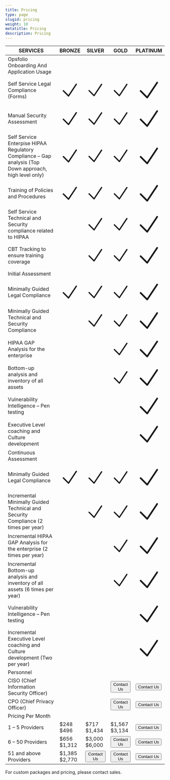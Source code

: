 ```yaml
---
title: Pricing
type: page
slugid: pricing
weight: 10
metatitle: Pricing
description: Pricing
---
```

<div class="relative overflow-x-auto">
<table class="table-auto w-full divide-y divide-gray-300 table-space">
  <thead>
    <tr class="divide-x divide-gray-200 bg-slate-50">
      <th>SERVICES</th>
      <th>BRONZE</th>
      <th class="bg-amber-100">SILVER</th>
      <th>GOLD   </th>
      <th>PLATINUM</th>
    </tr>
  </thead>
  <tbody class="divide-y divide-gray-200 bg-white">
    <tr class="divide-x divide-gray-200 bg-gray-300">
      <td class="font-bold px-5 py-3">Opsfolio Onboarding And Application Usage</td>
      <td class="px-5 py-3"></td>
      <td class="px-5 py-3"></td>
      <td class="px-5 py-3"></td>
      <td class="px-5 py-3"></td>      
    </tr>
    <tr class="divide-x divide-gray-200  bg-slate-50">
      <td class="font-semibold">Self Service Legal Compliance (Forms)</td>
      <td>
      <div class="text-amber-600  flex justify-center items-center">
        <svg xmlns="http://www.w3.org/2000/svg" viewBox="0 0 24 24" fill="currentColor" class="w-4 h-4"><path fill-rule="evenodd" d="M19.916 4.626a.75.75 0 01.208 1.04l-9 13.5a.75.75 0 01-1.154.114l-6-6a.75.75 0 011.06-1.06l5.353 5.353 8.493-12.739a.75.75 0 011.04-.208z" clip-rule="evenodd" /></svg>
      </div>
      </td>
      <td class="bg-amber-100">
      <div class="text-amber-600 flex justify-center items-center">
        <svg xmlns="http://www.w3.org/2000/svg" viewBox="0 0 24 24" fill="currentColor" class="w-4 h-4"><path fill-rule="evenodd" d="M19.916 4.626a.75.75 0 01.208 1.04l-9 13.5a.75.75 0 01-1.154.114l-6-6a.75.75 0 011.06-1.06l5.353 5.353 8.493-12.739a.75.75 0 011.04-.208z" clip-rule="evenodd" /></svg>
      </div>
      </td>
      <td>
      <div class="text-amber-600 flex justify-center items-center">
        <svg xmlns="http://www.w3.org/2000/svg" viewBox="0 0 24 24" fill="currentColor" class="w-4 h-4"><path fill-rule="evenodd" d="M19.916 4.626a.75.75 0 01.208 1.04l-9 13.5a.75.75 0 01-1.154.114l-6-6a.75.75 0 011.06-1.06l5.353 5.353 8.493-12.739a.75.75 0 011.04-.208z" clip-rule="evenodd" /></svg>
      </div>
      </td>
      <td>
      <div class="text-amber-600 flex justify-center items-center">
        <svg xmlns="http://www.w3.org/2000/svg" viewBox="0 0 24 24" fill="currentColor" class="w-4 h-4"><path fill-rule="evenodd" d="M19.916 4.626a.75.75 0 01.208 1.04l-9 13.5a.75.75 0 01-1.154.114l-6-6a.75.75 0 011.06-1.06l5.353 5.353 8.493-12.739a.75.75 0 011.04-.208z" clip-rule="evenodd" /></svg>
      </div>
      </td>
    </tr>
    <tr class="divide-x divide-gray-200  bg-slate-50">
      <td class="font-semibold">Manual Security Assessment</td>
      <td>
        <div class="text-amber-600 flex justify-center items-center">
            <svg xmlns="http://www.w3.org/2000/svg" viewBox="0 0 24 24" fill="currentColor" class="w-4 h-4"><path fill-rule="evenodd" d="M19.916 4.626a.75.75 0 01.208 1.04l-9 13.5a.75.75 0 01-1.154.114l-6-6a.75.75 0 011.06-1.06l5.353 5.353 8.493-12.739a.75.75 0 011.04-.208z" clip-rule="evenodd" /></svg>
      </div>
      </td>
      <td class="bg-amber-100">
      <div class="text-amber-600  flex justify-center items-center">
        <svg xmlns="http://www.w3.org/2000/svg" viewBox="0 0 24 24" fill="currentColor" class="w-4 h-4"><path fill-rule="evenodd" d="M19.916 4.626a.75.75 0 01.208 1.04l-9 13.5a.75.75 0 01-1.154.114l-6-6a.75.75 0 011.06-1.06l5.353 5.353 8.493-12.739a.75.75 0 011.04-.208z" clip-rule="evenodd" /></svg>
      </div>
      </td>
      <td>
      <div class="text-amber-600  flex justify-center items-center">
        <svg xmlns="http://www.w3.org/2000/svg" viewBox="0 0 24 24" fill="currentColor" class="w-4 h-4"><path fill-rule="evenodd" d="M19.916 4.626a.75.75 0 01.208 1.04l-9 13.5a.75.75 0 01-1.154.114l-6-6a.75.75 0 011.06-1.06l5.353 5.353 8.493-12.739a.75.75 0 011.04-.208z" clip-rule="evenodd" /></svg>
      </div>
      </td>
      <td>
      <div class="text-amber-600  flex justify-center items-center">
        <svg xmlns="http://www.w3.org/2000/svg" viewBox="0 0 24 24" fill="currentColor" class="w-4 h-4"><path fill-rule="evenodd" d="M19.916 4.626a.75.75 0 01.208 1.04l-9 13.5a.75.75 0 01-1.154.114l-6-6a.75.75 0 011.06-1.06l5.353 5.353 8.493-12.739a.75.75 0 011.04-.208z" clip-rule="evenodd" /></svg>
      </div>
      </td>
    </tr>
    <tr class="divide-x divide-gray-200  bg-slate-50">
        <td class="font-semibold">Self Service Enterpise HIPAA Regulatory Compliance – Gap analysis (Top Down approach, high level only)</td>
        <td>
        <div class="text-amber-600 flex justify-center items-center">
            <svg xmlns="http://www.w3.org/2000/svg" viewBox="0 0 24 24" fill="currentColor" class="w-4 h-4"><path fill-rule="evenodd" d="M19.916 4.626a.75.75 0 01.208 1.04l-9 13.5a.75.75 0 01-1.154.114l-6-6a.75.75 0 011.06-1.06l5.353 5.353 8.493-12.739a.75.75 0 011.04-.208z" clip-rule="evenodd" /></svg>
        </div>
        </td>
        <td class="bg-amber-100">
        <div class="text-amber-600  flex justify-center items-center">
        <svg xmlns="http://www.w3.org/2000/svg" viewBox="0 0 24 24" fill="currentColor" class="w-4 h-4"><path fill-rule="evenodd" d="M19.916 4.626a.75.75 0 01.208 1.04l-9 13.5a.75.75 0 01-1.154.114l-6-6a.75.75 0 011.06-1.06l5.353 5.353 8.493-12.739a.75.75 0 011.04-.208z" clip-rule="evenodd" /></svg>
        </div>
        </td>
        <td>
        <div class="text-amber-600  flex justify-center items-center">
        <svg xmlns="http://www.w3.org/2000/svg" viewBox="0 0 24 24" fill="currentColor" class="w-4 h-4"><path fill-rule="evenodd" d="M19.916 4.626a.75.75 0 01.208 1.04l-9 13.5a.75.75 0 01-1.154.114l-6-6a.75.75 0 011.06-1.06l5.353 5.353 8.493-12.739a.75.75 0 011.04-.208z" clip-rule="evenodd" /></svg>
        </div>
        </td>
        <td>
        <div class="text-amber-600  flex justify-center items-center">
        <svg xmlns="http://www.w3.org/2000/svg" viewBox="0 0 24 24" fill="currentColor" class="w-4 h-4"><path fill-rule="evenodd" d="M19.916 4.626a.75.75 0 01.208 1.04l-9 13.5a.75.75 0 01-1.154.114l-6-6a.75.75 0 011.06-1.06l5.353 5.353 8.493-12.739a.75.75 0 011.04-.208z" clip-rule="evenodd" /></svg>
        </div>
        </td>
    </tr>
    <tr  class="divide-x divide-gray-200  bg-slate-50">
        <td class="font-semibold">Training of Policies and Procedures</td>
        <td>
        <div class="text-amber-600 flex justify-center items-center">
            <svg xmlns="http://www.w3.org/2000/svg" viewBox="0 0 24 24" fill="currentColor" class="w-4 h-4"><path fill-rule="evenodd" d="M19.916 4.626a.75.75 0 01.208 1.04l-9 13.5a.75.75 0 01-1.154.114l-6-6a.75.75 0 011.06-1.06l5.353 5.353 8.493-12.739a.75.75 0 011.04-.208z" clip-rule="evenodd" /></svg>
        </div>
        </td>
        <td class="bg-amber-100">
        <div class="text-amber-600  flex justify-center items-center">
        <svg xmlns="http://www.w3.org/2000/svg" viewBox="0 0 24 24" fill="currentColor" class="w-4 h-4"><path fill-rule="evenodd" d="M19.916 4.626a.75.75 0 01.208 1.04l-9 13.5a.75.75 0 01-1.154.114l-6-6a.75.75 0 011.06-1.06l5.353 5.353 8.493-12.739a.75.75 0 011.04-.208z" clip-rule="evenodd" /></svg>
      </div>
        </td>
        <td>
        <div class="text-amber-600  flex justify-center items-center">
        <svg xmlns="http://www.w3.org/2000/svg" viewBox="0 0 24 24" fill="currentColor" class="w-4 h-4"><path fill-rule="evenodd" d="M19.916 4.626a.75.75 0 01.208 1.04l-9 13.5a.75.75 0 01-1.154.114l-6-6a.75.75 0 011.06-1.06l5.353 5.353 8.493-12.739a.75.75 0 011.04-.208z" clip-rule="evenodd" /></svg>
      </div>
        </td>
        <td>
        <div class="text-amber-600  flex justify-center items-center">
        <svg xmlns="http://www.w3.org/2000/svg" viewBox="0 0 24 24" fill="currentColor" class="w-4 h-4"><path fill-rule="evenodd" d="M19.916 4.626a.75.75 0 01.208 1.04l-9 13.5a.75.75 0 01-1.154.114l-6-6a.75.75 0 011.06-1.06l5.353 5.353 8.493-12.739a.75.75 0 011.04-.208z" clip-rule="evenodd" /></svg>
      </div>
        </td>
    </tr>
    <tr  class="divide-x divide-gray-200  bg-slate-50">
        <td class="font-semibold">Self Service Technical and Security compliance related to HIPAA</td>
        <td></td>
        <td class="bg-amber-100">
        <div class="text-amber-600  flex justify-center items-center">
        <svg xmlns="http://www.w3.org/2000/svg" viewBox="0 0 24 24" fill="currentColor" class="w-4 h-4"><path fill-rule="evenodd" d="M19.916 4.626a.75.75 0 01.208 1.04l-9 13.5a.75.75 0 01-1.154.114l-6-6a.75.75 0 011.06-1.06l5.353 5.353 8.493-12.739a.75.75 0 011.04-.208z" clip-rule="evenodd" /></svg>
      </div>
        </td>
        <td>
        <div class="text-amber-600  flex justify-center items-center">
        <svg xmlns="http://www.w3.org/2000/svg" viewBox="0 0 24 24" fill="currentColor" class="w-4 h-4"><path fill-rule="evenodd" d="M19.916 4.626a.75.75 0 01.208 1.04l-9 13.5a.75.75 0 01-1.154.114l-6-6a.75.75 0 011.06-1.06l5.353 5.353 8.493-12.739a.75.75 0 011.04-.208z" clip-rule="evenodd" /></svg>
      </div>
        </td>
        <td>
        <div class="text-amber-600  flex justify-center items-center">
        <svg xmlns="http://www.w3.org/2000/svg" viewBox="0 0 24 24" fill="currentColor" class="w-4 h-4"><path fill-rule="evenodd" d="M19.916 4.626a.75.75 0 01.208 1.04l-9 13.5a.75.75 0 01-1.154.114l-6-6a.75.75 0 011.06-1.06l5.353 5.353 8.493-12.739a.75.75 0 011.04-.208z" clip-rule="evenodd" /></svg>
      </div>
        </td>
    </tr>
    <tr  class="divide-x divide-gray-200  bg-slate-50">
        <td class="font-semibold">CBT Tracking to ensure training coverage</td>
        <td></td>
        <td class="bg-amber-100">
        <div class="text-amber-600  flex justify-center items-center">
            <svg xmlns="http://www.w3.org/2000/svg" viewBox="0 0 24 24" fill="currentColor" class="w-4 h-4"><path fill-rule="evenodd" d="M19.916 4.626a.75.75 0 01.208 1.04l-9 13.5a.75.75 0 01-1.154.114l-6-6a.75.75 0 011.06-1.06l5.353 5.353 8.493-12.739a.75.75 0 011.04-.208z" clip-rule="evenodd" /></svg>
        </div>
      </td>
        <td>
        <div class="text-amber-600  flex justify-center items-center">
            <svg xmlns="http://www.w3.org/2000/svg" viewBox="0 0 24 24" fill="currentColor" class="w-4 h-4"><path fill-rule="evenodd" d="M19.916 4.626a.75.75 0 01.208 1.04l-9 13.5a.75.75 0 01-1.154.114l-6-6a.75.75 0 011.06-1.06l5.353 5.353 8.493-12.739a.75.75 0 011.04-.208z" clip-rule="evenodd" /></svg>
        </div>
        </td>
        <td>
        <div class="text-amber-600  flex justify-center items-center">
            <svg xmlns="http://www.w3.org/2000/svg" viewBox="0 0 24 24" fill="currentColor" class="w-4 h-4"><path fill-rule="evenodd" d="M19.916 4.626a.75.75 0 01.208 1.04l-9 13.5a.75.75 0 01-1.154.114l-6-6a.75.75 0 011.06-1.06l5.353 5.353 8.493-12.739a.75.75 0 011.04-.208z" clip-rule="evenodd" /></svg>
        </div>
        </td>
    </tr>
    <tr  class="divide-x divide-gray-200 bg-gray-300">
        <td class="font-bold">Initial Assessment</td>
        <td></td>
        <td></td>
        <td></td>
        <td></td>
    </tr>
    <tr  class="divide-x divide-gray-200  bg-slate-50">
        <td class="font-semibold">Minimally Guided Legal Compliance</td>
        <td>
        <div class="text-amber-600  flex justify-center items-center">
            <svg xmlns="http://www.w3.org/2000/svg" viewBox="0 0 24 24" fill="currentColor" class="w-4 h-4"><path fill-rule="evenodd" d="M19.916 4.626a.75.75 0 01.208 1.04l-9 13.5a.75.75 0 01-1.154.114l-6-6a.75.75 0 011.06-1.06l5.353 5.353 8.493-12.739a.75.75 0 011.04-.208z" clip-rule="evenodd" /></svg>
        </div>
        </td>
        <td class="bg-amber-100">
        <div class="text-amber-600  flex justify-center items-center">
            <svg xmlns="http://www.w3.org/2000/svg" viewBox="0 0 24 24" fill="currentColor" class="w-4 h-4"><path fill-rule="evenodd" d="M19.916 4.626a.75.75 0 01.208 1.04l-9 13.5a.75.75 0 01-1.154.114l-6-6a.75.75 0 011.06-1.06l5.353 5.353 8.493-12.739a.75.75 0 011.04-.208z" clip-rule="evenodd" /></svg>
        </div>
        </td>
        <td>
        <div class="text-amber-600  flex justify-center items-center">
            <svg xmlns="http://www.w3.org/2000/svg" viewBox="0 0 24 24" fill="currentColor" class="w-4 h-4"><path fill-rule="evenodd" d="M19.916 4.626a.75.75 0 01.208 1.04l-9 13.5a.75.75 0 01-1.154.114l-6-6a.75.75 0 011.06-1.06l5.353 5.353 8.493-12.739a.75.75 0 011.04-.208z" clip-rule="evenodd" /></svg>
        </div>
        </td>
        <td>
        <div class="text-amber-600  flex justify-center items-center">
         <svg xmlns="http://www.w3.org/2000/svg" viewBox="0 0 24 24" fill="currentColor" class="w-4 h-4"><path fill-rule="evenodd" d="M19.916 4.626a.75.75 0 01.208 1.04l-9 13.5a.75.75 0 01-1.154.114l-6-6a.75.75 0 011.06-1.06l5.353 5.353 8.493-12.739a.75.75 0 011.04-.208z" clip-rule="evenodd" /></svg>
        </div>
      </td>
    </tr>
    <tr  class="divide-x divide-gray-200  bg-slate-50">
        <td class="font-semibold">Minimally Guided Technical and Security Compliance</td>
        <td></td>
        <td class="bg-amber-100">
        <div class="text-amber-600  flex justify-center items-center">
            <svg xmlns="http://www.w3.org/2000/svg" viewBox="0 0 24 24" fill="currentColor" class="w-4 h-4"><path fill-rule="evenodd" d="M19.916 4.626a.75.75 0 01.208 1.04l-9 13.5a.75.75 0 01-1.154.114l-6-6a.75.75 0 011.06-1.06l5.353 5.353 8.493-12.739a.75.75 0 011.04-.208z" clip-rule="evenodd" /></svg>
        </div>
        </td>
        <td>
        <div class="text-amber-600  flex justify-center items-center">
            <svg xmlns="http://www.w3.org/2000/svg" viewBox="0 0 24 24" fill="currentColor" class="w-4 h-4"><path fill-rule="evenodd" d="M19.916 4.626a.75.75 0 01.208 1.04l-9 13.5a.75.75 0 01-1.154.114l-6-6a.75.75 0 011.06-1.06l5.353 5.353 8.493-12.739a.75.75 0 011.04-.208z" clip-rule="evenodd" /></svg>
        </div>
        </td>
        <td>
        <div class="text-amber-600  flex justify-center items-center">
            <svg xmlns="http://www.w3.org/2000/svg" viewBox="0 0 24 24" fill="currentColor" class="w-4 h-4"><path fill-rule="evenodd" d="M19.916 4.626a.75.75 0 01.208 1.04l-9 13.5a.75.75 0 01-1.154.114l-6-6a.75.75 0 011.06-1.06l5.353 5.353 8.493-12.739a.75.75 0 011.04-.208z" clip-rule="evenodd" /></svg>
        </div>
        </td>
    </tr>
    <tr  class="divide-x divide-gray-200  bg-slate-50">
        <td class="font-semibold">HIPAA GAP Analysis for the enterprise</td>
        <td></td>
        <td class="bg-amber-100"></td>
        <td>
        <div class="text-amber-600  flex justify-center items-center">
            <svg xmlns="http://www.w3.org/2000/svg" viewBox="0 0 24 24" fill="currentColor" class="w-4 h-4"><path fill-rule="evenodd" d="M19.916 4.626a.75.75 0 01.208 1.04l-9 13.5a.75.75 0 01-1.154.114l-6-6a.75.75 0 011.06-1.06l5.353 5.353 8.493-12.739a.75.75 0 011.04-.208z" clip-rule="evenodd" /></svg>
        </div>
        </td>
        <td>
        <div class="text-amber-600  flex justify-center items-center">
            <svg xmlns="http://www.w3.org/2000/svg" viewBox="0 0 24 24" fill="currentColor" class="w-4 h-4"><path fill-rule="evenodd" d="M19.916 4.626a.75.75 0 01.208 1.04l-9 13.5a.75.75 0 01-1.154.114l-6-6a.75.75 0 011.06-1.06l5.353 5.353 8.493-12.739a.75.75 0 011.04-.208z" clip-rule="evenodd" /></svg>
        </div>
        </td>
    </tr>
    <tr  class="divide-x divide-gray-200  bg-slate-50">
        <td class="font-semibold">Bottom-up analysis and inventory of all assets</td>
        <td></td>
        <td class="bg-amber-100"></td>
        <td>
        <div class="text-amber-600  flex justify-center items-center">
            <svg xmlns="http://www.w3.org/2000/svg" viewBox="0 0 24 24" fill="currentColor" class="w-4 h-4"><path fill-rule="evenodd" d="M19.916 4.626a.75.75 0 01.208 1.04l-9 13.5a.75.75 0 01-1.154.114l-6-6a.75.75 0 011.06-1.06l5.353 5.353 8.493-12.739a.75.75 0 011.04-.208z" clip-rule="evenodd" /></svg>
        </div>
        </td>
        <td>
        <div class="text-amber-600  flex justify-center items-center">
            <svg xmlns="http://www.w3.org/2000/svg" viewBox="0 0 24 24" fill="currentColor" class="w-4 h-4"><path fill-rule="evenodd" d="M19.916 4.626a.75.75 0 01.208 1.04l-9 13.5a.75.75 0 01-1.154.114l-6-6a.75.75 0 011.06-1.06l5.353 5.353 8.493-12.739a.75.75 0 011.04-.208z" clip-rule="evenodd" /></svg>
        </div>
        </td>
    </tr>
    <tr  class="divide-x divide-gray-200  bg-slate-50">
        <td class="font-semibold">Vulnerability Intelligence – Pen testing</td>
        <td></td>
        <td class="bg-amber-100"></td>
        <td></td>
        <td>
        <div class="text-amber-600  flex justify-center items-center">
            <svg xmlns="http://www.w3.org/2000/svg" viewBox="0 0 24 24" fill="currentColor" class="w-4 h-4"><path fill-rule="evenodd" d="M19.916 4.626a.75.75 0 01.208 1.04l-9 13.5a.75.75 0 01-1.154.114l-6-6a.75.75 0 011.06-1.06l5.353 5.353 8.493-12.739a.75.75 0 011.04-.208z" clip-rule="evenodd" /></svg>
        </div>
        </td>
    </tr>
    <tr  class="divide-x divide-gray-200  bg-slate-50">
        <td class="font-semibold">Executive Level coaching and Culture development</td>
        <td></td>
        <td class="bg-amber-100"></td>
        <td></td>
        <td>
        <div class="text-amber-600  flex justify-center items-center">
            <svg xmlns="http://www.w3.org/2000/svg" viewBox="0 0 24 24" fill="currentColor" class="w-4 h-4"><path fill-rule="evenodd" d="M19.916 4.626a.75.75 0 01.208 1.04l-9 13.5a.75.75 0 01-1.154.114l-6-6a.75.75 0 011.06-1.06l5.353 5.353 8.493-12.739a.75.75 0 011.04-.208z" clip-rule="evenodd" /></svg>
        </div>
        </td>
    </tr>
    <tr  class="divide-x divide-gray-200 bg-gray-300">
        <td class="font-bold">Continuous Assessment</td>
        <td></td>
        <td></td>
        <td></td>
        <td></td>
    </tr>
    <tr  class="divide-x divide-gray-200  bg-slate-50">
        <td class="font-semibold">Minimally Guided Legal Compliance</td>
        <td>
        <div class="text-amber-600  flex justify-center items-center">
            <svg xmlns="http://www.w3.org/2000/svg" viewBox="0 0 24 24" fill="currentColor" class="w-4 h-4"><path fill-rule="evenodd" d="M19.916 4.626a.75.75 0 01.208 1.04l-9 13.5a.75.75 0 01-1.154.114l-6-6a.75.75 0 011.06-1.06l5.353 5.353 8.493-12.739a.75.75 0 011.04-.208z" clip-rule="evenodd" /></svg>
        </div>
        </td>
        <td class="bg-amber-100">
        <div class="text-amber-600  flex justify-center items-center">
            <svg xmlns="http://www.w3.org/2000/svg" viewBox="0 0 24 24" fill="currentColor" class="w-4 h-4"><path fill-rule="evenodd" d="M19.916 4.626a.75.75 0 01.208 1.04l-9 13.5a.75.75 0 01-1.154.114l-6-6a.75.75 0 011.06-1.06l5.353 5.353 8.493-12.739a.75.75 0 011.04-.208z" clip-rule="evenodd" /></svg>
        </div>
        </td>
        <td>
        <div class="text-amber-600  flex justify-center items-center">
            <svg xmlns="http://www.w3.org/2000/svg" viewBox="0 0 24 24" fill="currentColor" class="w-4 h-4"><path fill-rule="evenodd" d="M19.916 4.626a.75.75 0 01.208 1.04l-9 13.5a.75.75 0 01-1.154.114l-6-6a.75.75 0 011.06-1.06l5.353 5.353 8.493-12.739a.75.75 0 011.04-.208z" clip-rule="evenodd" /></svg>
        </div>
        </td>
        <td>
        <div class="text-amber-600  flex justify-center items-center">
            <svg xmlns="http://www.w3.org/2000/svg" viewBox="0 0 24 24" fill="currentColor" class="w-4 h-4"><path fill-rule="evenodd" d="M19.916 4.626a.75.75 0 01.208 1.04l-9 13.5a.75.75 0 01-1.154.114l-6-6a.75.75 0 011.06-1.06l5.353 5.353 8.493-12.739a.75.75 0 011.04-.208z" clip-rule="evenodd" /></svg>
        </div>
        </td>
    </tr>
    <tr  class="divide-x divide-gray-200  bg-slate-50">
        <td class="font-semibold">Incremental Minimally Guided Technical and Security Compliance (2 times per year)</td>
        <td></td>
        <td class="bg-amber-100">
        <div class="text-amber-600  flex justify-center items-center">
            <svg xmlns="http://www.w3.org/2000/svg" viewBox="0 0 24 24" fill="currentColor" class="w-4 h-4"><path fill-rule="evenodd" d="M19.916 4.626a.75.75 0 01.208 1.04l-9 13.5a.75.75 0 01-1.154.114l-6-6a.75.75 0 011.06-1.06l5.353 5.353 8.493-12.739a.75.75 0 011.04-.208z" clip-rule="evenodd" /></svg>
        </div>
        </td>
        <td>
        <div class="text-amber-600  flex justify-center items-center">
            <svg xmlns="http://www.w3.org/2000/svg" viewBox="0 0 24 24" fill="currentColor" class="w-4 h-4"><path fill-rule="evenodd" d="M19.916 4.626a.75.75 0 01.208 1.04l-9 13.5a.75.75 0 01-1.154.114l-6-6a.75.75 0 011.06-1.06l5.353 5.353 8.493-12.739a.75.75 0 011.04-.208z" clip-rule="evenodd" /></svg>
        </div>
        </td>
        <td>
        <div class="text-amber-600  flex justify-center items-center">
            <svg xmlns="http://www.w3.org/2000/svg" viewBox="0 0 24 24" fill="currentColor" class="w-4 h-4"><path fill-rule="evenodd" d="M19.916 4.626a.75.75 0 01.208 1.04l-9 13.5a.75.75 0 01-1.154.114l-6-6a.75.75 0 011.06-1.06l5.353 5.353 8.493-12.739a.75.75 0 011.04-.208z" clip-rule="evenodd" /></svg>
        </div>
        </td>
    </tr>
    <tr  class="divide-x divide-gray-200  bg-slate-50">
        <td class="font-semibold">Incremental HIPAA GAP Analysis for the enterprise (2 times per year)</td>
        <td></td>
        <td class="bg-amber-100"></td>
        <td>
        <div class="text-amber-600  flex justify-center items-center">
            <svg xmlns="http://www.w3.org/2000/svg" viewBox="0 0 24 24" fill="currentColor" class="w-4 h-4"><path fill-rule="evenodd" d="M19.916 4.626a.75.75 0 01.208 1.04l-9 13.5a.75.75 0 01-1.154.114l-6-6a.75.75 0 011.06-1.06l5.353 5.353 8.493-12.739a.75.75 0 011.04-.208z" clip-rule="evenodd" /></svg>
        </div>
        </td>
        <td>
        <div class="text-amber-600  flex justify-center items-center">
            <svg xmlns="http://www.w3.org/2000/svg" viewBox="0 0 24 24" fill="currentColor" class="w-4 h-4"><path fill-rule="evenodd" d="M19.916 4.626a.75.75 0 01.208 1.04l-9 13.5a.75.75 0 01-1.154.114l-6-6a.75.75 0 011.06-1.06l5.353 5.353 8.493-12.739a.75.75 0 011.04-.208z" clip-rule="evenodd" /></svg>
        </div>
        </td>
    </tr>
    <tr  class="divide-x divide-gray-200  bg-slate-50">
        <td class="font-semibold">Incremental Bottom-up analysis and inventory of all assets (6 times per year)</td>
        <td></td>
        <td class="bg-amber-100"></td>
        <td>
        <div class="text-amber-600  flex justify-center items-center">
            <svg xmlns="http://www.w3.org/2000/svg" viewBox="0 0 24 24" fill="currentColor" class="w-4 h-4"><path fill-rule="evenodd" d="M19.916 4.626a.75.75 0 01.208 1.04l-9 13.5a.75.75 0 01-1.154.114l-6-6a.75.75 0 011.06-1.06l5.353 5.353 8.493-12.739a.75.75 0 011.04-.208z" clip-rule="evenodd" /></svg>
        </div>
        </td>
        <td>
        <div class="text-amber-600  flex justify-center items-center">
            <svg xmlns="http://www.w3.org/2000/svg" viewBox="0 0 24 24" fill="currentColor" class="w-4 h-4"><path fill-rule="evenodd" d="M19.916 4.626a.75.75 0 01.208 1.04l-9 13.5a.75.75 0 01-1.154.114l-6-6a.75.75 0 011.06-1.06l5.353 5.353 8.493-12.739a.75.75 0 011.04-.208z" clip-rule="evenodd" /></svg>
        </div>
        </td>
    </tr>
    <tr  class="divide-x divide-gray-200  bg-slate-50">
        <td class="font-semibold">Vulnerability Intelligence – Pen testing</td>
        <td></td>
        <td class="bg-amber-100"></td>
        <td></td>
        <td>
        <div class="text-amber-600  flex justify-center items-center">
            <svg xmlns="http://www.w3.org/2000/svg" viewBox="0 0 24 24" fill="currentColor" class="w-4 h-4"><path fill-rule="evenodd" d="M19.916 4.626a.75.75 0 01.208 1.04l-9 13.5a.75.75 0 01-1.154.114l-6-6a.75.75 0 011.06-1.06l5.353 5.353 8.493-12.739a.75.75 0 011.04-.208z" clip-rule="evenodd" /></svg>
        </div>
        </td>
    </tr>
    <tr  class="divide-x divide-gray-200  bg-slate-50">
        <td class="font-semibold">Incremental Executive Level coaching and Culture development (Two per year)</td>
        <td></td>
        <td class="bg-amber-100"></td>
        <td></td>
        <td>
        <div class="text-amber-600  flex justify-center items-center">
            <svg xmlns="http://www.w3.org/2000/svg" viewBox="0 0 24 24" fill="currentColor" class="w-4 h-4"><path fill-rule="evenodd" d="M19.916 4.626a.75.75 0 01.208 1.04l-9 13.5a.75.75 0 01-1.154.114l-6-6a.75.75 0 011.06-1.06l5.353 5.353 8.493-12.739a.75.75 0 011.04-.208z" clip-rule="evenodd" /></svg>
        </div>
        </td>
    </tr>
    <tr  class="divide-x divide-gray-200 bg-gray-300">
        <td class="font-bold">Personnel</td>
        <td></td>
        <td></td>
        <td></td>
        <td></td>
    </tr>
    <tr  class="divide-x divide-gray-200  bg-slate-50">
        <td class="font-semibold">CISO (Chief Information Security Officer)</td>
        <td></td>
        <td class="bg-amber-100"></td>
        <td>
            <a href="/about-us/contact/"><button class="px-3 py-2 text-xs font-medium text-center text-white bg-blue-700 rounded-lg hover:bg-blue-800 focus:ring-4 focus:outline-none focus:ring-blue-300 dark:bg-blue-600 dark:hover:bg-blue-700 dark:focus:ring-blue-800">Contact Us</button></a>
        </td>
        <td>
            <a href="/about-us/contact/"><button class="px-3 py-2 text-xs font-medium text-center text-white bg-blue-700 rounded-lg hover:bg-blue-800 focus:ring-4 focus:outline-none focus:ring-blue-300 dark:bg-blue-600 dark:hover:bg-blue-700 dark:focus:ring-blue-800">Contact Us</button></a>
        </td>
    </tr>
    <tr  class="divide-x divide-gray-200  bg-slate-50">
        <td class="font-semibold">CPO (Chief Privacy Officer)</td>
        <td></td>
        <td class="bg-amber-100"></td>
        <td>
            <a href="/about-us/contact/"><button class="px-3 py-2 text-xs font-medium text-center text-white bg-blue-700 rounded-lg hover:bg-blue-800 focus:ring-4 focus:outline-none focus:ring-blue-300 dark:bg-blue-600 dark:hover:bg-blue-700 dark:focus:ring-blue-800">Contact Us</button></a>
        </td>
        <td>
            <a href="/about-us/contact/"><button class="px-3 py-2 text-xs font-medium text-center text-white bg-blue-700 rounded-lg hover:bg-blue-800 focus:ring-4 focus:outline-none focus:ring-blue-300 dark:bg-blue-600 dark:hover:bg-blue-700 dark:focus:ring-blue-800">Contact Us</button></a>
        </td>
    </tr>
    <tr  class="divide-x divide-gray-200 bg-gray-300">
        <td class="font-bold">Pricing Per Month</td>
        <td></td>
        <td></td>
        <td></td>
        <td></td>
    </tr>
    <tr  class="divide-x divide-gray-200  bg-slate-50">
        <td class="font-semibold">1 – 5 Providers 
        <!-- <span class="inline-block px-2 py-1 bg-orange-500 text-white font-bold rounded-full text-xs">50% <br>offer until <br>November</span> -->
        </td>
        <td>$248<br><span class="text-red-700 line-through">$496</span</td>
        <td class="bg-amber-100">$717<br><span class="text-red-700 line-through">$1,434</span</td>
        <td>$1,567<br><span class="text-red-700 line-through">$3,134</span</td>
        <td>
         <a href="/about-us/contact/"><button class="px-3 py-2 text-xs font-medium text-center text-white bg-blue-700 rounded-lg hover:bg-blue-800 focus:ring-4 focus:outline-none focus:ring-blue-300 dark:bg-blue-600 dark:hover:bg-blue-700 dark:focus:ring-blue-800">Contact Us</button></a>
        </td>
    </tr>
    <tr  class="divide-x divide-gray-200  bg-slate-50">
        <td class="font-semibold bg-lime-100">6 – 50 Providers</td>
        <td>$656<br><span class="text-red-700 line-through">$1,312</span</td>
        <td class="bg-amber-100">$3,000<br><span class="text-red-700 line-through">$6,000</span</td>
        <td>
         <a href="/about-us/contact/"><button class="px-3 py-2 text-xs font-medium text-center text-white bg-blue-700 rounded-lg hover:bg-blue-800 focus:ring-4 focus:outline-none focus:ring-blue-300 dark:bg-blue-600 dark:hover:bg-blue-700 dark:focus:ring-blue-800">Contact Us</button></a>
        </td>
        <td>
         <a href="/about-us/contact/"><button class="px-3 py-2 text-xs font-medium text-center text-white bg-blue-700 rounded-lg hover:bg-blue-800 focus:ring-4 focus:outline-none focus:ring-blue-300 dark:bg-blue-600 dark:hover:bg-blue-700 dark:focus:ring-blue-800">Contact Us</button></a>
        </td>
    </tr>
    <tr  class="divide-x divide-gray-200">
        <td class="font-semibold bg-lime-200">51 and above Providers</td>
        <td>$1,385<br><span class="text-red-700 line-through">$2,770</span</td>
        <td class="bg-amber-100">
            <a href="/about-us/contact/"><button class="px-3 py-2 text-xs font-medium text-center text-white bg-blue-700 rounded-lg hover:bg-blue-800 focus:ring-4 focus:outline-none focus:ring-blue-300 dark:bg-blue-600 dark:hover:bg-blue-700 dark:focus:ring-blue-800">Contact Us</button></a>
        </td>
        <td>
            <a href="/about-us/contact/"><button class="px-3 py-2 text-xs font-medium text-center text-white bg-blue-700 rounded-lg hover:bg-blue-800 focus:ring-4 focus:outline-none focus:ring-blue-300 dark:bg-blue-600 dark:hover:bg-blue-700 dark:focus:ring-blue-800">Contact Us</button></a>
        </td>
        <td>
            <a href="/about-us/contact/"><button class="px-3 py-2 text-xs font-medium text-center text-white bg-blue-700 rounded-lg hover:bg-blue-800 focus:ring-4 focus:outline-none focus:ring-blue-300 dark:bg-blue-600 dark:hover:bg-blue-700 dark:focus:ring-blue-800">Contact Us</button></a>
        </td>
    </tr>
  </tbody>
</table>
</div>

For custom packages and pricing, please contact sales.